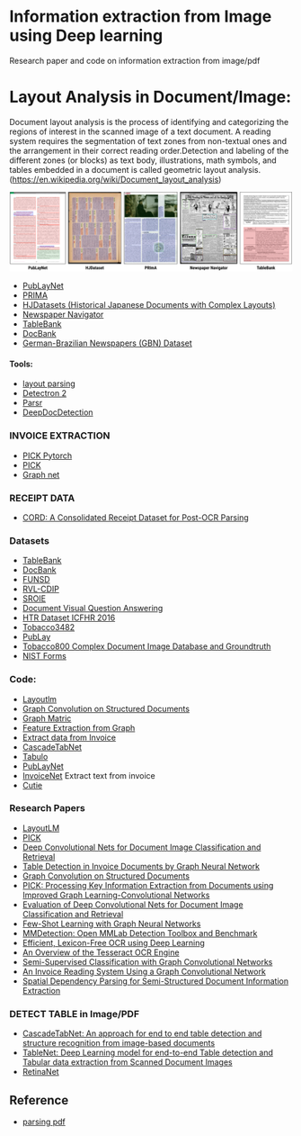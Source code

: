 # Information extraction from Image using Deep learning
Research paper and code on information extraction from image/pdf

# Layout Analysis in Document/Image:
Document layout analysis is the process of identifying and categorizing the regions of interest in the 
scanned image of a text document. A reading system requires the segmentation of text zones from 
non-textual ones and the arrangement in their correct reading order.Detection and labeling of the different 
zones (or blocks) as text body, illustrations, math symbols, and tables embedded in a document is called 
geometric layout analysis.(https://en.wikipedia.org/wiki/Document_layout_analysis)

![Alt text](img/dataset-illustration.png "datasets")
* [PubLayNet](https://github.com/phamquiluan/PubLayNet)
* [PRIMA](http://primaresearch.org/dataset/)
* [HJDatasets (Historical Japanese Documents with Complex Layouts)](https://dell-research-harvard.github.io/HJDataset/)
* [Newspaper Navigator](https://news-navigator.labs.loc.gov/)
* [TableBank](https://doc-analysis.github.io/tablebank-page/)
* [DocBank](https://doc-analysis.github.io/docbank-page/)
* [German-Brazilian Newspapers (GBN) Dataset](https://web.inf.ufpr.br/vri/databases/gbn/)
#### Tools:
* [layout parsing](https://github.com/Layout-Parser/layout-parser)
* [Detectron 2](https://github.com/JPLeoRX/detectron2-publaynet)
* [Parsr](https://github.com/axa-group/Parsr)
* [DeepDocDetection](https://github.com/deepdoctection/deepdoctection)


### INVOICE EXTRACTION
* [PICK Pytorch](https://github.com/wenwenyu/PICK-pytorch)
* [PICK](https://medium.com/analytics-vidhya/extracting-structured-data-from-invoice-96cf5e548e40)
* [Graph net](https://github.com/thisisbhavin/graphicalForest)


### RECEIPT DATA
* [CORD: A Consolidated Receipt Dataset for Post-OCR Parsing](https://github.com/clovaai/cord)

### Datasets
 * [TableBank](https://doc-analysis.github.io/tablebank-page/)
 * [DocBank](https://doc-analysis.github.io/docbank-page/)
 * [FUNSD](https://guillaumejaume.github.io/FUNSD/)
 * [RVL-CDIP](https://www.cs.cmu.edu/~aharley/rvl-cdip/)
 * [SROIE](https://rrc.cvc.uab.es/#)
 * [Document Visual Question Answering](https://rrc.cvc.uab.es/?ch=17&com=introduction)
 * [HTR Dataset ICFHR 2016](https://zenodo.org/record/1297399#.X0zmA9P7TUI)
 * [Tobacco3482](https://lampsrv02.umiacs.umd.edu/projdb/project.php?id=72)
 * [PubLay](https://github.com/ibm-aur-nlp/PubLayNet)
 * [Tobacco800 Complex Document Image Database and Groundtruth](http://tc11.cvc.uab.es/datasets/Tobacco800_1)
 * [NIST Forms](https://www.nist.gov/srd/nist-special-database-2)
 


### Code:
 * [Layoutlm](https://github.com/microsoft/unilm/tree/master/layoutlm)
 * [Graph Convolution on Structured Documents](https://github.com/dhavalpotdar/Graph-Convolution-on-Structured-Documents)
 * [Graph Matric](https://colab.research.google.com/drive/1CjicFAgc1PtSYBmQKt3OccsOHyf0a5MU#scrollTo=C_Lkp4sqeg8T)
 * [Feature Extraction from Graph](https://colab.research.google.com/drive/1ZkS9YkFgWMR39e9yf5BxcyqPQR4T_hZ1#scrollTo=C_Lkp4sqeg8T)
 * [Extract data from Invoice](https://medium.com/@vigneshgig/how-to-extract-the-structure-of-invoice-data-using-tensorflow-api-faster-crnn-object-detection-8aa15c12bb46)
 * [CascadeTabNet](https://github.com/DevashishPrasad/CascadeTabNet)
 * [Tabulo ](https://github.com/interviewBubble/Tabulo)
 * [PubLayNet](https://github.com/phamquiluan/PubLayNet)
 * [InvoiceNet](https://github.com/naiveHobo/InvoiceNet) Extract text from invoice
 * [Cutie](https://github.com/vsymbol/CUTIE)
 
### Research Papers
 * [LayoutLM](https://arxiv.org/pdf/1912.13318.pdf)
 * [PICK](https://arxiv.org/pdf/2004.07464.pdf)
 * [Deep Convolutional Nets for Document Image Classification and Retrieval](https://www.cs.cmu.edu/~aharley/icdar15/harley_convnet_icdar15.pdf)
 * [Table Detection in Invoice Documents by Graph Neural Network](https://priba.github.io/assets/publi/conf/2019_ICDAR_PRiba.pdf)
 * [Graph Convolution on Structured Documents](https://nanonets.com/blog/information-extraction-graph-convolutional-networks/)
 * [PICK: Processing Key Information Extraction from
Documents using Improved Graph
Learning-Convolutional Networks](https://arxiv.org/pdf/2004.07464.pdf)
 * [Evaluation of Deep Convolutional Nets for Document Image Classification and Retrieval](https://arxiv.org/abs/1502.07058)
 * [Few-Shot Learning with Graph Neural Networks](https://arxiv.org/abs/1711.04043)
 * [MMDetection: Open MMLab Detection Toolbox and Benchmark](https://arxiv.org/abs/1906.07155)
 * [Efficient, Lexicon-Free OCR using Deep Learning
](https://arxiv.org/abs/1906.01969)
 * [An Overview of the Tesseract OCR Engine ](https://static.googleusercontent.com/media/research.google.com/en//pubs/archive/33418.pdf)
 * [Semi-Supervised Classification with Graph Convolutional Networks](https://arxiv.org/abs/1609.02907)
 * [An Invoice Reading System Using a Graph Convolutional Network](https://link.springer.com/chapter/10.1007/978-3-030-21074-8_12)
 * [Spatial Dependency Parsing for Semi-Structured Document Information Extraction](https://arxiv.org/pdf/2005.00642.pdf)
 ### DETECT TABLE in Image/PDF
* [CascadeTabNet: An approach for end to end table detection and structure
recognition from image-based documents](https://arxiv.org/ftp/arxiv/papers/2004/2004.12629.pdf)
* [TableNet: Deep Learning model for end-to-end Table detection and Tabular data extraction from Scanned Document Images](https://arxiv.org/pdf/2001.01469.pdf)
* [RetinaNet](https://medium.com/@djajafer/pdf-table-extraction-with-keras-retinanet-173a13371e89)




## Reference
* [parsing pdf](https://porter.io/github.com/jsfenfen/parsing-prickly-pdfs)


